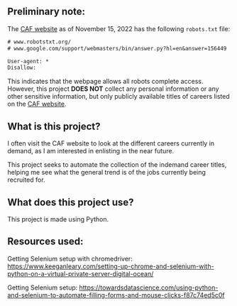 ## Preliminary note:
The [CAF website](https://forces.ca/) as of November 15, 2022 has the following `robots.txt` file:
```txt
# www.robotstxt.org/
# www.google.com/support/webmasters/bin/answer.py?hl=en&answer=156449

User-agent: *
Disallow:
```


This indicates that the webpage allows all robots complete access. However, this project **DOES NOT** collect any personal information or any other sensitive information, but only publicly available titles of careers listed on the [CAF website](https://forces.ca/).

## What is this project?
I often visit the CAF website to look at the different careers currently in demand, as I am interested in enlisting in the near future.


This project seeks to automate the collection of the indemand career titles, helping me see what the general trend is of the jobs currently being recruited for.



## What does this project use?
This project is made using Python.




## Resources used:

Getting Selenium setup with chromedriver:
https://www.keeganleary.com/setting-up-chrome-and-selenium-with-python-on-a-virtual-private-server-digital-ocean/


Getting Selenium setup:
https://towardsdatascience.com/using-python-and-selenium-to-automate-filling-forms-and-mouse-clicks-f87c74ed5c0f
